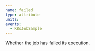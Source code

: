 ```yaml
---
name: failed
type: attribute
units:
events:
  - K8sJobSample
---
```


Whether the job has failed its execution.
